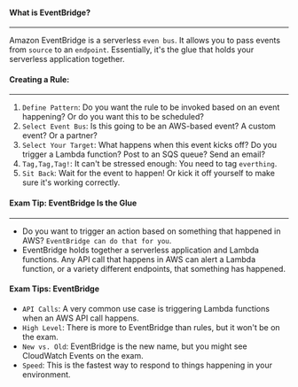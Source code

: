 #### What is EventBridge?

___
Amazon EventBridge is a serverless `even bus`. It allows you to pass events from `source` to an `endpoint`. Essentially,
it's the glue that holds your serverless application together.

#### Creating a Rule:

___

1. `Define Pattern`: Do you want the rule to be invoked based on an event happening? Or do you want this to be
   scheduled?
2. `Select Event Bus`: Is this going to be an AWS-based event? A custom event? Or a partner?
3. `Select Your Target`: What happens when this event kicks off? Do you trigger a Lambda function? Post to an SQS queue?
   Send an email?
4. `Tag,Tag,Tag!`: It can't be stressed enough: You need to tag `everthing`.
5. `Sit Back`: Wait for the event to happen! Or kick it off yourself to make sure it's working correctly.

#### Exam Tip: EventBridge Is the Glue

___

* Do you want to trigger an action based on something that happened in AWS? `EventBridge can do that for you`.
* EventBridge holds together a serverless application and Lambda functions. Any API call that happens in AWS can alert a
  Lambda function, or a variety different endpoints, that something has happened.

#### Exam Tips: EventBridge

* `API Calls`: A very common use case is triggering Lambda functions when an AWS API call happens.
* `High Level`: There is more to EventBridge than rules, but it won't be on the exam.
* `New vs. Old`: EventBridge is the new name, but you might see CloudWatch Events on the exam.
* `Speed`: This is the fastest way to respond to things happening in your environment.